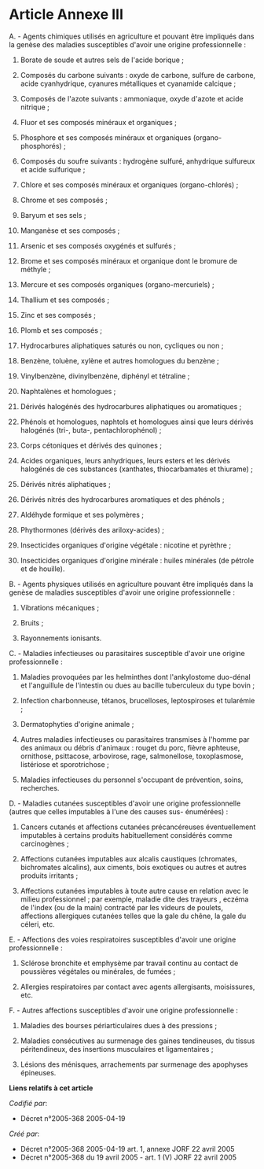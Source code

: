 # Article Annexe III

A. - Agents chimiques utilisés en agriculture et pouvant être impliqués dans la genèse des maladies susceptibles d'avoir une
origine professionnelle :

1. Borate de soude et autres sels de l'acide borique ;

2. Composés du carbone suivants : oxyde de carbone, sulfure de carbone, acide cyanhydrique, cyanures métalliques et cyanamide
calcique ;

3. Composés de l'azote suivants : ammoniaque, oxyde d'azote et acide nitrique ;

4. Fluor et ses composés minéraux et organiques ;

5. Phosphore et ses composés minéraux et organiques (organo-phosphorés) ;

6. Composés du soufre suivants : hydrogène sulfuré, anhydrique sulfureux et acide sulfurique ;

7. Chlore et ses composés minéraux et organiques (organo-chlorés) ;

8. Chrome et ses composés ;

9. Baryum et ses sels ;

10. Manganèse et ses composés ;

11. Arsenic et ses composés oxygénés et sulfurés ;

12. Brome et ses composés minéraux et organique dont le bromure de méthyle ;

13. Mercure et ses composés organiques (organo-mercuriels) ;

14. Thallium et ses composés ;

15. Zinc et ses composés ;

16. Plomb et ses composés ;

17. Hydrocarbures aliphatiques saturés ou non, cycliques ou non ;

18. Benzène, toluène, xylène et autres homologues du benzène ;

19. Vinylbenzène, divinylbenzène, diphényl et tétraline ;

20. Naphtalènes et homologues ;

21. Dérivés halogénés des hydrocarbures aliphatiques ou aromatiques ;

22. Phénols et homologues, naphtols et homologues ainsi que leurs dérivés halogénés (tri-, buta-, pentachlorophénol) ;

23. Corps cétoniques et dérivés des quinones ;

24. Acides organiques, leurs anhydriques, leurs esters et les dérivés halogénés de ces substances (xanthates, thiocarbamates
et thiurame) ;

25. Dérivés nitrés aliphatiques ;

26. Dérivés nitrés des hydrocarbures aromatiques et des phénols ;

27. Aldéhyde formique et ses polymères ;

28. Phythormones (dérivés des ariloxy-acides) ;

29. Insecticides organiques d'origine végétale : nicotine et pyrèthre ;

30. Insecticides organiques d'origine minérale : huiles minérales (de pétrole et de houille).

B. - Agents physiques utilisés en agriculture pouvant être impliqués dans la genèse de maladies susceptibles d'avoir une
origine professionnelle :

1. Vibrations mécaniques ;

2. Bruits ;

3. Rayonnements ionisants.

C. - Maladies infectieuses ou parasitaires susceptible d'avoir une origine professionnelle :

1. Maladies provoquées par les helminthes dont l'ankylostome duo-dénal et l'anguillule de l'intestin ou dues au bacille
tuberculeux du type bovin ;

2. Infection charbonneuse, tétanos, brucelloses, leptospiroses et tularémie ;

3. Dermatophyties d'origine animale ;

4. Autres maladies infectieuses ou parasitaires transmises à l'homme par des animaux ou débris d'animaux : rouget du porc,
fièvre aphteuse, ornithose, psittacose, arbovirose, rage, salmonellose, toxoplasmose, listériose et sporotrichose ;

5. Maladies infectieuses du personnel s'occupant de prévention, soins, recherches.

D. - Maladies cutanées susceptibles d'avoir une origine professionnelle (autres que celles imputables à l'une des causes sus-
énumérées) :

1. Cancers cutanés et affections cutanées précancéreuses éventuellement imputables à certains produits habituellement
considérés comme carcinogènes ;

2. Affections cutanées imputables aux alcalis caustiques (chromates, bichromates alcalins), aux ciments, bois exotiques ou
autres et autres produits irritants ;

3. Affections cutanées imputables à toute autre cause en relation avec le milieu professionnel ; par exemple, maladie dite
des trayeurs , eczéma de l'index (ou de la main) contracté par les videurs de poulets, affections allergiques cutanées telles
que la gale du chêne, la gale du céleri, etc.

E. - Affections des voies respiratoires susceptibles d'avoir une origine professionnelle :

1. Sclérose bronchite et emphysème par travail continu au contact de poussières végétales ou minérales, de fumées ;

2. Allergies respiratoires par contact avec agents allergisants, moisissures, etc.

F. - Autres affections susceptibles d'avoir une origine professionnelle :

1. Maladies des bourses périarticulaires dues à des pressions ;

2. Maladies consécutives au surmenage des gaines tendineuses, du tissus péritendineux, des insertions musculaires et
ligamentaires ;

3. Lésions des ménisques, arrachements par surmenage des apophyses épineuses.

**Liens relatifs à cet article**

_Codifié par_:

  - Décret n°2005-368 2005-04-19

_Créé par_:

  - Décret n°2005-368 2005-04-19 art. 1, annexe JORF 22 avril 2005
  - Décret n°2005-368 du 19 avril 2005 - art. 1 (V) JORF 22 avril 2005
